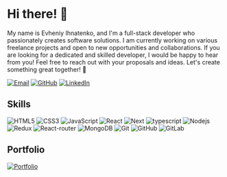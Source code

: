 # Hi there! 👋

My name is Evheniy Ihnatenko, and I'm a full-stack developer who passionately creates software solutions. I am currently working on various freelance projects and open to new opportunities and collaborations. If you are looking for a dedicated and skilled developer, I would be happy to hear from you! Feel free to reach out with your proposals and ideas. Let's create something great together! 🚀

[![Email](https://img.shields.io/badge/-Email-D14836?style=for-the-badge&logo=gmail&logoColor=white)](mailto:eijjeka@gmail.com)
[![GitHub](https://img.shields.io/badge/-GitHub-181717?style=for-the-badge&logo=github&logoColor=white)](https://github.com/eijjeka)
[![LinkedIn](https://img.shields.io/badge/-LinkedIn-0077B5?style=for-the-badge&logo=linkedin&logoColor=white)](https://www.linkedin.com/in/jekaignat?utm_source=share&utm_campaign=share_via&utm_content=profile&utm_medium=ios_app)

## Skills
![HTML5](https://img.shields.io/badge/-HTML5-E34F26?style=for-the-badge&logo=html5&logoColor=white)
![CSS3](https://img.shields.io/badge/-CSS3-1572B6?style=for-the-badge&logo=css3)
![JavaScript](https://img.shields.io/badge/-JavaScript-black?style=for-the-badge&logo=javascript)
![React](https://img.shields.io/badge/-React-black?style=for-the-badge&logo=react)
![Next](https://img.shields.io/badge/Next-000000?style=for-the-badge&logo=nextdotjs&logoColor=FFFFFF)
![typescript](https://img.shields.io/badge/TypeScript-3178C6?style=for-the-badge&logo=typescript&logoColor=white)
![Nodejs](https://img.shields.io/badge/-Nodejs-black?style=for-the-badge&logo=Node.js)
![Redux](https://img.shields.io/badge/Redux-593D88?style=for-the-badge&logo=redux&logoColor=white)
![React-router](https://img.shields.io/badge/React_Router-CA4245?style=for-the-badge&logo=react-router&logoColor=white)
![MongoDB](https://img.shields.io/badge/-MongoDB-black?style=for-the-badge&logo=mongodb)
![Git](https://img.shields.io/badge/-Git-black?style=for-the-badge&logo=git)
![GitHub](https://img.shields.io/badge/-GitHub-181717?style=for-the-badge&logo=github)
![GitLab](https://img.shields.io/badge/-GitLab-FCA121?style=for-the-badge&logo=gitlab)

## Portfolio

[![Portfolio](https://img.shields.io/badge/-Portfolio-212121?style=for-the-badge&logo=google-chrome&logoColor=white)](https://www.dev-evheniy.com)
